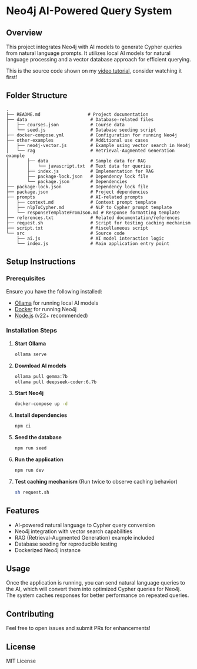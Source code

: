 # Neo4j AI-Powered Query System

## Overview

This project integrates Neo4j with AI models to generate Cypher queries from natural language prompts. It utilizes local AI models for natural language processing and a vector database approach for efficient querying.

This is the source code shown on my [video tutorial](https://ewbr.cc/rag-ai-neo4j), consider watching it first!

## Folder Structure
```
.
├── README.md                  # Project documentation
├── data                        # Database-related files
│   ├── courses.json            # Course data
│   └── seed.js                 # Database seeding script
├── docker-compose.yml          # Configuration for running Neo4j
├── other-examples              # Additional use cases
│   ├── neo4j-vector.js         # Example using vector search in Neo4j
│   └── rag                     # Retrieval-Augmented Generation example
│       ├── data                # Sample data for RAG
│       │   └── javascript.txt  # Text data for queries
│       ├── index.js            # Implementation for RAG
│       ├── package-lock.json   # Dependency lock file
│       └── package.json        # Dependencies
├── package-lock.json           # Dependency lock file
├── package.json                # Project dependencies
├── prompts                     # AI-related prompts
│   ├── context.md              # Context prompt template
│   ├── nlpToCypher.md          # NLP to Cypher prompt template
│   └── responseTemplateFromJson.md # Response formatting template
├── references.txt              # Related documentation/references
├── request.sh                  # Script for testing caching mechanism
├── script.txt                  # Miscellaneous script
└── src                         # Source code
    ├── ai.js                   # AI model interaction logic
    └── index.js                # Main application entry point
```

## Setup Instructions
### Prerequisites
Ensure you have the following installed:
- [Ollama](https://ollama.ai) for running local AI models
- [Docker](https://www.docker.com) for running Neo4j
- [Node.js](https://nodejs.org) (v22+ recommended)

### Installation Steps
1. **Start Ollama**
   ```sh
   ollama serve
   ```
2. **Download AI models**
   ```sh
   ollama pull gemma:7b
   ollama pull deepseek-coder:6.7b
   ```
3. **Start Neo4j**
   ```sh
   docker-compose up -d
   ```
4. **Install dependencies**
   ```sh
   npm ci
   ```
5. **Seed the database**
   ```sh
   npm run seed
   ```
6. **Run the application**
   ```sh
   npm run dev
   ```
7. **Test caching mechanism** (Run twice to observe caching behavior)
   ```sh
   sh request.sh
   ```

## Features
- AI-powered natural language to Cypher query conversion
- Neo4j integration with vector search capabilities
- RAG (Retrieval-Augmented Generation) example included
- Database seeding for reproducible testing
- Dockerized Neo4j instance

## Usage
Once the application is running, you can send natural language queries to the AI, which will convert them into optimized Cypher queries for Neo4j. The system caches responses for better performance on repeated queries.

## Contributing
Feel free to open issues and submit PRs for enhancements!

## License
MIT License

